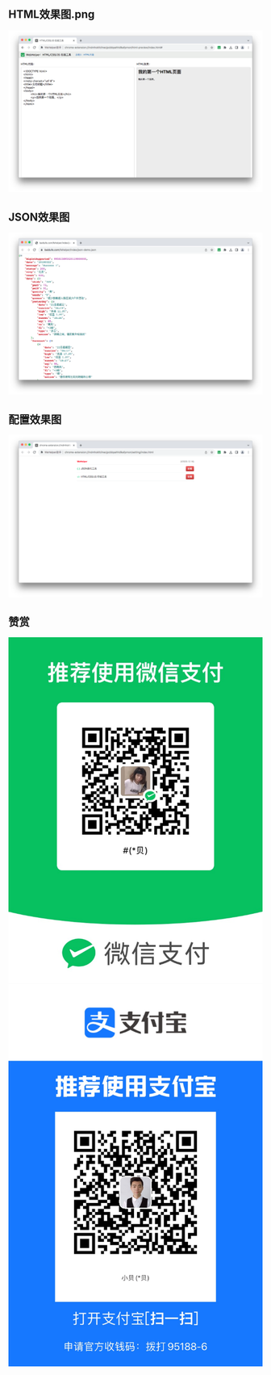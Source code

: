 ## HTML效果图.png
![](/HTML效果图.png)

## JSON效果图
![](/JSON效果图.png)

## 配置效果图
![](/配置效果图.png)

## 赞赏
![](/打赏微信.png)
![](/打赏支付宝.png)
